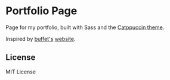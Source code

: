 # Portfolio Page

Page for my portfolio, built with Sass and the [Catppuccin theme](https://github.com/catppuccin/catppuccin). 

Inspired by [buffet's](https://github.com/buffet)
[website](https://buffet.sh/).

## License

MIT License
